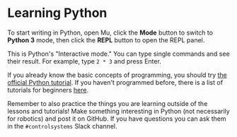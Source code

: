 # Learning Python

To start writing in Python, open Mu, click the **Mode** button to switch to **Python 3** mode, then click the **REPL** button to open the REPL panel.

This is Python's "Interactive mode." You can type single commands and see their result. For example, type `2 * 3` and press Enter.

If you already know the basic concepts of programming, you should try [the official Python tutorial](https://docs.python.org/3/tutorial/). If you haven't programmed before, there is a list of tutorials for beginners [here](https://wiki.python.org/moin/BeginnersGuide/NonProgrammers).

Remember to also practice the things you are learning outside of the lessons and tutorials! Make something interesting in Python (not necessarily for robotics) and post it on GitHub. If you have questions you can ask them in the `#controlsystems` Slack channel.

